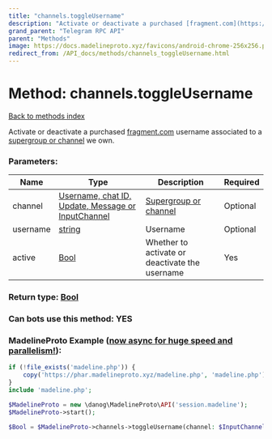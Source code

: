 ```yaml
---
title: "channels.toggleUsername"
description: "Activate or deactivate a purchased [fragment.com](https://fragment.com) username associated to a [supergroup or channel](https://core.telegram.org/api/channel) we own."
grand_parent: "Telegram RPC API"
parent: "Methods"
image: https://docs.madelineproto.xyz/favicons/android-chrome-256x256.png
redirect_from: /API_docs/methods/channels_toggleUsername.html
---
```

# Method: channels.toggleUsername
[Back to methods index](index.html)



Activate or deactivate a purchased [fragment.com](https://fragment.com) username associated to a [supergroup or channel](https://core.telegram.org/api/channel) we own.

### Parameters:

| Name     |    Type       | Description | Required |
|----------|---------------|-------------|----------|
|channel|[Username, chat ID, Update, Message or InputChannel](/API_docs/types/InputChannel.html) | [Supergroup or channel](https://core.telegram.org/api/channel) | Optional|
|username|[string](/API_docs/types/string.html) | Username | Optional|
|active|[Bool](/API_docs/types/Bool.html) | Whether to activate or deactivate the username | Yes|


### Return type: [Bool](/API_docs/types/Bool.html)

### Can bots use this method: **YES**


### MadelineProto Example ([now async for huge speed and parallelism!](https://docs.madelineproto.xyz/docs/ASYNC.html)):


```php
if (!file_exists('madeline.php')) {
    copy('https://phar.madelineproto.xyz/madeline.php', 'madeline.php');
}
include 'madeline.php';

$MadelineProto = new \danog\MadelineProto\API('session.madeline');
$MadelineProto->start();

$Bool = $MadelineProto->channels->toggleUsername(channel: $InputChannel, username: 'string', active: $Bool, );
```

